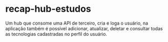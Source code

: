 # recap-hub-estudos
Um hub que consome uma API de terceiro, cria e loga o usuário, na aplicação também é possível adicionar, atualizar, deletar e consultar todas as tecnologias cadastradas no perfil do usuário.
